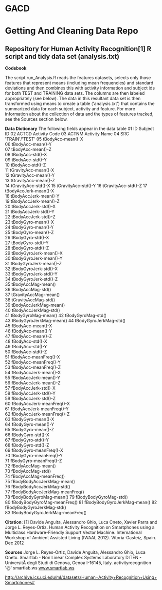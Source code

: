 GACD
====

# Getting And Cleaning Data Repo

## Repository for Human Activity Recognition[1] R script and tidy data set (analysis.txt)

**Codebook**

The script run_Analysis.R reads the features datasets, selects only those features that represent means (including mean frequencies) and standard deviations and then combines this with activity information and subject ids for both TEST and TRAINING data sets.  The columns are then labeled appropriately (see below).  The data in this resultant data set is then transformed using means to create a table ('analysis.txt') that contains the summarized data for each subject, activity and feature.  For more information about the collection of data and the types of features tracked, see the Sources section below.

**Data Dictionary**
The following fields appear in the data table
01  ID	                        Subject ID
02	ACTCD	                      Activity Code
03	ACTNM	                      Activity Name
04	SRC	                        'TRAIN'/'TEST'
05	tBodyAcc-mean()-X	
06	tBodyAcc-mean()-Y	
07	tBodyAcc-mean()-Z	
08	tBodyAcc-std()-X	
09	tBodyAcc-std()-Y	
10	tBodyAcc-std()-Z	
11	tGravityAcc-mean()-X	
12	tGravityAcc-mean()-Y	
13	tGravityAcc-mean()-Z	
14	tGravityAcc-std()-X	
15	tGravityAcc-std()-Y	
16	tGravityAcc-std()-Z	
17	tBodyAccJerk-mean()-X	
18	tBodyAccJerk-mean()-Y	
19	tBodyAccJerk-mean()-Z	
20	tBodyAccJerk-std()-X	
21	tBodyAccJerk-std()-Y	
22	tBodyAccJerk-std()-Z	
23	tBodyGyro-mean()-X	
24	tBodyGyro-mean()-Y	
25	tBodyGyro-mean()-Z	
26	tBodyGyro-std()-X	
27	tBodyGyro-std()-Y	
28	tBodyGyro-std()-Z	
29	tBodyGyroJerk-mean()-X	
30	tBodyGyroJerk-mean()-Y	
31	tBodyGyroJerk-mean()-Z	
32	tBodyGyroJerk-std()-X	
33	tBodyGyroJerk-std()-Y	
34	tBodyGyroJerk-std()-Z	
35	tBodyAccMag-mean()	
36	tBodyAccMag-std()	
37	tGravityAccMag-mean()	
38	tGravityAccMag-std()	
39	tBodyAccJerkMag-mean()	
40	tBodyAccJerkMag-std()	
41	tBodyGyroMag-mean()	
42	tBodyGyroMag-std()	
43	tBodyGyroJerkMag-mean()	
44	tBodyGyroJerkMag-std()	
45	fBodyAcc-mean()-X	
46	fBodyAcc-mean()-Y	
47	fBodyAcc-mean()-Z	
48	fBodyAcc-std()-X	
49	fBodyAcc-std()-Y	
50	fBodyAcc-std()-Z	
51	fBodyAcc-meanFreq()-X	
52	fBodyAcc-meanFreq()-Y	
53	fBodyAcc-meanFreq()-Z	
54	fBodyAccJerk-mean()-X	
55	fBodyAccJerk-mean()-Y	
56	fBodyAccJerk-mean()-Z	
57	fBodyAccJerk-std()-X	
58	fBodyAccJerk-std()-Y	
59	fBodyAccJerk-std()-Z	
60	fBodyAccJerk-meanFreq()-X	
61	fBodyAccJerk-meanFreq()-Y	
62	fBodyAccJerk-meanFreq()-Z	
63	fBodyGyro-mean()-X	
64	fBodyGyro-mean()-Y	
65	fBodyGyro-mean()-Z	
66	fBodyGyro-std()-X	
67	fBodyGyro-std()-Y	
68	fBodyGyro-std()-Z	
69	fBodyGyro-meanFreq()-X	
70	fBodyGyro-meanFreq()-Y	
71	fBodyGyro-meanFreq()-Z	
72	fBodyAccMag-mean()	
73	fBodyAccMag-std()	
74	fBodyAccMag-meanFreq()	
75	fBodyBodyAccJerkMag-mean()	
76	fBodyBodyAccJerkMag-std()	
77	fBodyBodyAccJerkMag-meanFreq()	
78	fBodyBodyGyroMag-mean()	
79	fBodyBodyGyroMag-std()	
80	fBodyBodyGyroMag-meanFreq()	
81	fBodyBodyGyroJerkMag-mean()	
82	fBodyBodyGyroJerkMag-std()	
83	fBodyBodyGyroJerkMag-meanFreq()	

**Citation:**
[1] Davide Anguita, Alessandro Ghio, Luca Oneto, Xavier Parra and Jorge L. Reyes-Ortiz. Human Activity Recognition on Smartphones using a Multiclass Hardware-Friendly Support Vector Machine. International Workshop of Ambient Assisted Living (IWAAL 2012). Vitoria-Gasteiz, Spain. Dec 2012

**Sources**
Jorge L. Reyes-Ortiz, Davide Anguita, Alessandro Ghio, Luca Oneto.
Smartlab - Non Linear Complex Systems Laboratory
DITEN - UniversitÃ  degli Studi di Genova, Genoa I-16145, Italy.
activityrecognition '@' smartlab.ws
www.smartlab.ws

http://archive.ics.uci.edu/ml/datasets/Human+Activity+Recognition+Using+Smartphones#

